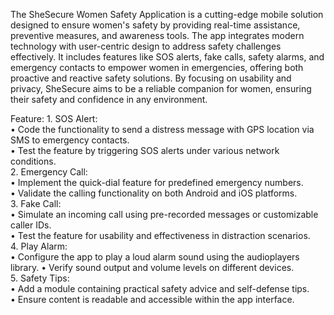 The SheSecure Women Safety Application is a cutting-edge mobile solution designed to ensure women's safety by providing real-time assistance, preventive measures, and awareness tools. The app integrates modern technology with user-centric design to address safety challenges effectively. It includes features like SOS alerts, fake calls, safety alarms, and emergency contacts to empower women in emergencies, offering both proactive and reactive safety solutions. By focusing on usability and privacy, SheSecure aims to be a reliable companion for women, ensuring their safety and confidence in any environment.
  
Feature:
        1. SOS Alert:  
        •	Code the functionality to send a distress message with GPS location via SMS to emergency contacts.  
        •	Test the feature by triggering SOS alerts under various network conditions.  
        2. Emergency Call:  
        •	Implement the quick-dial feature for predefined emergency numbers.  
        •	Validate the calling functionality on both Android and iOS platforms.  
        3. Fake Call:  
        •	Simulate an incoming call using pre-recorded messages or customizable caller IDs.  
        •	Test the feature for usability and effectiveness in distraction scenarios.  
        4. Play Alarm:  
        •	Configure the app to play a loud alarm sound using the audioplayers library. 
        •	Verify sound output and volume levels on different devices.  
        5. Safety Tips:  
        •	Add a module containing practical safety advice and self-defense tips.  
        •	Ensure content is readable and accessible within the app interface.  
